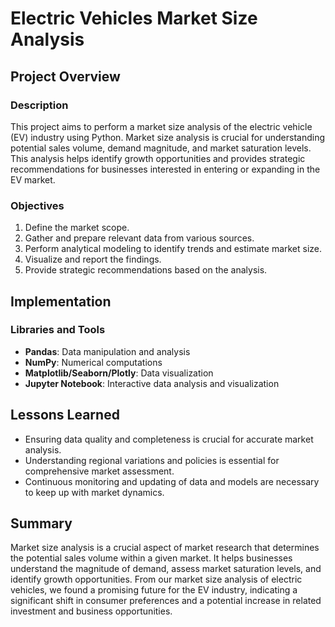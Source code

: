 # Electric Vehicles Market Size Analysis

## Project Overview

### Description
This project aims to perform a market size analysis of the electric vehicle (EV) industry using Python. Market size analysis is crucial for understanding potential sales volume, demand magnitude, and market saturation levels. This analysis helps identify growth opportunities and provides strategic recommendations for businesses interested in entering or expanding in the EV market. 

### Objectives
1. Define the market scope.
2. Gather and prepare relevant data from various sources.
3. Perform analytical modeling to identify trends and estimate market size.
4. Visualize and report the findings.
5. Provide strategic recommendations based on the analysis.

## Implementation

### Libraries and Tools
- **Pandas**: Data manipulation and analysis
- **NumPy**: Numerical computations
- **Matplotlib/Seaborn/Plotly**: Data visualization
- **Jupyter Notebook**: Interactive data analysis and visualization

## Lessons Learned
- Ensuring data quality and completeness is crucial for accurate market analysis.
- Understanding regional variations and policies is essential for comprehensive market assessment.
- Continuous monitoring and updating of data and models are necessary to keep up with market dynamics.

## Summary
Market size analysis is a crucial aspect of market research that determines the potential sales volume within a given market. It helps businesses understand the magnitude of demand, assess market saturation levels, and identify growth opportunities. From our market size analysis of electric vehicles, we found a promising future for the EV industry, indicating a significant shift in consumer preferences and a potential increase in related investment and business opportunities.


